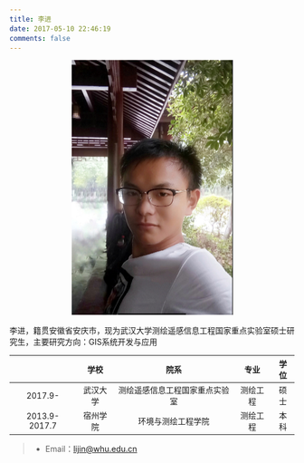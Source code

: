 ```yaml
---
title: 李进
date: 2017-05-10 22:46:19
comments: false
---
```


<div align=center>
<img src = "big.png" width = "285" height = "450" />
</div>

李进，籍贯安徽省安庆市，现为武汉大学测绘遥感信息工程国家重点实验室硕士研究生，主要研究方向：GIS系统开发与应用


|     | 学校 | 院系  |  专业  |  学位  |
| :-----: | :------: | :-----:  | :-----: | :-----: |
| 2017.9-  | 武汉大学 | 测绘遥感信息工程国家重点实验室   |  测绘工程  | 硕士  |
| 2013.9-2017.7   | 宿州学院 | 环境与测绘工程学院   |  测绘工程  |  本科 |

> * Email：<lijin@whu.edu.cn>
